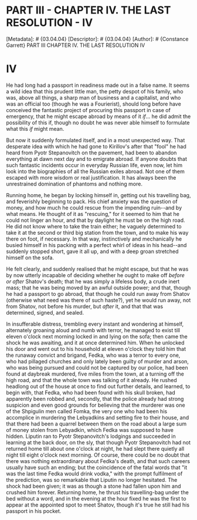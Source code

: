 # PART III - CHAPTER IV. THE LAST RESOLUTION - IV
[Metadata]: # {03.04.04}
[Descriptor]: # {03.04.04}
[Author]: # {Constance Garrett}
PART III
CHAPTER IV. THE LAST RESOLUTION
IV
# IV
He had long had a passport in readiness made out in a false name. It seems a
wild idea that this prudent little man, the petty despot of his family, who
was, above all things, a sharp man of business and a capitalist, and who was an
official too (though he was a Fourierist), should long before have conceived
the fantastic project of procuring this passport in case of emergency, that he
might escape abroad by means of it _if_... he did admit the possibility of this
if, though no doubt he was never able himself to formulate what this _if_ might
mean.

But now it suddenly formulated itself, and in a most unexpected way. That
desperate idea with which he had gone to Kirillov's after that "fool" he had
heard from Pyotr Stepanovitch on the pavement, had been to abandon everything
at dawn next day and to emigrate abroad. If anyone doubts that such fantastic
incidents occur in everyday Russian life, even now, let him look into the
biographies of all the Russian exiles abroad. Not one of them escaped with more
wisdom or real justification. It has always been the unrestrained domination of
phantoms and nothing more.

Running home, he began by locking himself in, getting out his travelling bag,
and feverishly beginning to pack. His chief anxiety was the question of money,
and how much he could rescue from the impending ruin--and by what means. He
thought of it as "rescuing," for it seemed to him that he could not linger an
hour, and that by daylight he must be on the high road. He did not know where
to take the train either; he vaguely determined to take it at the second or
third big station from the town, and to make his way there on foot, if
necessary. In that way, instinctively and mechanically he busied himself in his
packing with a perfect whirl of ideas in his head--and suddenly stopped short,
gave it all up, and with a deep groan stretched himself on the sofa.

He felt clearly, and suddenly realised that he might escape, but that he was by
now utterly incapable of deciding whether he ought to make off _before or
after_ Shatov's death; that he was simply a lifeless body, a crude inert mass;
that he was being moved by an awful outside power; and that, though he had a
passport to go abroad, that though he could run away from Shatov (otherwise
what need was there of such haste?), yet he would run away, not from Shatov,
not before his murder, but _after_ it, and that that was determined, signed,
and sealed.

In insufferable distress, trembling every instant and wondering at himself,
alternately groaning aloud and numb with terror, he managed to exist till
eleven o'clock next morning locked in and lying on the sofa; then came the
shock he was awaiting, and it at once determined him. When he unlocked his door
and went out to his household at eleven o'clock they told him that the runaway
convict and brigand, Fedka, who was a terror to every one, who had pillaged
churches and only lately been guilty of murder and arson, who was being pursued
and could not be captured by our police, had been found at daybreak murdered,
five miles from the town, at a turning off the high road, and that the whole
town was talking of it already. He rushed headlong out of the house at once to
find out further details, and learned, to begin with, that Fedka, who had been
found with his skull broken, had apparently been robbed and, secondly, that the
police already had strong suspicion and even good grounds for believing that
the murderer was one of the Shpigulin men called Fomka, the very one who had
been his accomplice in murdering the Lebyadkins and setting fire to their
house, and that there had been a quarrel between them on the road about a large
sum of money stolen from Lebyadkin, which Fedka was supposed to have hidden.
Liputin ran to Pyotr Stepanovitch's lodgings and succeeded in learning at the
back door, on the sly, that though Pyotr Stepanovitch had not returned home
till about one o'clock at night, he had slept there quietly all night till
eight o'clock next morning. Of course, there could be no doubt that there was
nothing extraordinary about Fedka's death, and that such careers usually have
such an ending; but the coincidence of the fatal words that "it was the last
time Fedka would drink vodka," with the prompt fulfilment of the prediction,
was so remarkable that Liputin no longer hesitated. The shock had been given;
it was as though a stone had fallen upon him and crushed him forever. Returning
home, he thrust his travelling-bag under the bed without a word, and in the
evening at the hour fixed he was the first to appear at the appointed spot to
meet Shatov, though it's true he still had his passport in his pocket.

